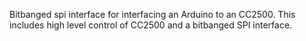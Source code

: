 Bitbanged spi interface for interfacing an Arduino to an CC2500. This includes high level control of CC2500 and a bitbanged SPI interface.